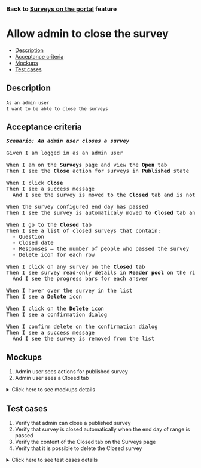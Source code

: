 ### Back to [Surveys on the portal](../../) feature

# Allow admin to close the survey

- [Description](#description)
- [Acceptance criteria](#acceptance-criteria)
- [Mockups](#mockups)
- [Test cases](#test-cases)

## Description

    As an admin user
    I want to be able to close the surveys

## Acceptance criteria

<pre>
<b><i>Scenario: An admin user closes a survey</i></b>

Given I am logged in as an admin user

When I am on the <b>Surveys</b> page and view the <b>Open</b> tab
Then I see the <b>Close</b> action for surveys in <b>Published</b> state

When I click <b>Close</b>
Then I see a success message
  And I see the survey is moved to the <b>Closed</b> tab and is not available for users

When the survey configured end day has passed
Then I see the survey is automaticaly moved to <b>Closed</b> tab and is not available for users

When I go to the <b>Closed</b> tab
Then I see a list of closed surveys that contain:
  - Question
  - Closed date
  - Responses – the number of people who passed the survey
  - Delete icon for each row

When I click on any survey on the <b>Closed</b> tab
Then I see survey read-only details in <b>Reader pool</b> on the right side without any action buttons
  And I see the progress bars for each answer

When I hover over the survey in the list
Then I see a <b>Delete</b> icon

When I click on the <b>Delete</b> icon
Then I see a confirmation dialog

When I confirm delete on the confirmation dialog
Then I see a success message
  And I see the survey is removed from the list
</pre>

## Mockups

1. Admin user sees actions for published survey
2. Admin user sees a Closed tab

<details>
  <summary>Click here to see mockups details</summary>

**1. Admin user sees actions for published survey:**

![Admin user sees actions for published survey](/products/sport_news_portal/web_application_features/surveys/images/admin_published_actions.png)

**2. Admin user sees a Closed tab:**

![Admin user sees a Closed tab](/products/sport_news_portal/web_application_features/surveys/images/admin_surveys_closed_tab.png)

</details>

## Test cases

1. Verify that admin can close a published survey
2. Verify that survey is closed automatically when the end day of range is passed
3. Verify the content of the Closed tab on the Surveys page
4. Verify that it is possible to delete the Closed survey

<details>
  <summary>Click here to see test cases details</summary>

### **#1. Verify that admin can close a published survey**

|Preconditions|Steps|Expected result
--------------|-----|----------
|- Log in by admin account</br>- Go to the <b>Surveys</b> configuration page</br>- There is a published survey|1) Click published survey/br>2) Click the <b>Publish</b> state/br>3) Select <b>Close</b> action|3) Survey moved to the <b>Closed tab<b>. The survey is not available for users to vote|

### **#2. Verify that survey is closed automatically when the end day of range is passed**

|Preconditions|Steps|Expected result
--------------|-----|----------
|- Log in by admin account</br>- Go to the <b>Surveys</b> configuration page</br>- There is a published survey with a configured end date (mm.dd.yyyy)|1) Check when the selected date passed|1) Survey moved to the <b>Closed tab</b>. The survey is not available for users to vote|

### **#3. Verify the content of the Closed tab on the Surveys page**

|Preconditions|Steps|Expected result
--------------|-----|----------
|- Log in by admin account</br>- Go to the <b>Surveys</b> configuration page|1) Observe the content of the <b>Closed</b> tab|1) There is a table with 3 columns:</br>- Question (text of question)</br>- Closed date</br>- Responses (amount of users who responded to the survey). When the user hovers over a row, the Delete icon appears|

### **#4. Verify that it is possible to delete the Closed survey**

|Preconditions|Steps|Expected result
--------------|-----|----------
|- Log in by admin account</br>- Go to the <b>Surveys</b> configuration page</br>- There is a closed survey|1) Click closed survey</br>2) Click <b>Delete</b></br>3) Confirm on the confirmation dialog|2) The survey is removed from the <b>Closed</b> tab|

</details>
